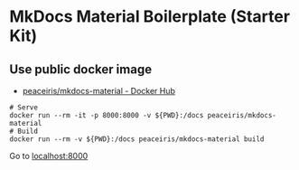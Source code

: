 # MkDocs Material Boilerplate (Starter Kit)


## Use public docker image

- [peaceiris/mkdocs-material - Docker Hub](https://hub.docker.com/r/peaceiris/mkdocs-material)

```
# Serve
docker run --rm -it -p 8000:8000 -v ${PWD}:/docs peaceiris/mkdocs-material
# Build
docker run --rm -v ${PWD}:/docs peaceiris/mkdocs-material build
```

Go to [localhost:8000](http://localhost:8000)
